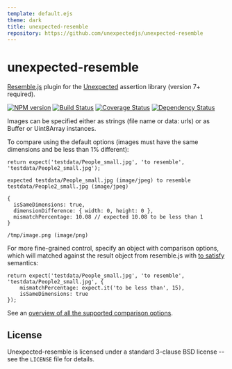 ```yaml
---
template: default.ejs
theme: dark
title: unexpected-resemble
repository: https://github.com/unexpectedjs/unexpected-resemble
---
```


unexpected-resemble
===================

[Resemble.js](http://huddle.github.io/Resemble.js/) plugin for the [Unexpected](https://unexpectedjs.github.io/) assertion library (version 7+ required).

[![NPM version](https://badge.fury.io/js/unexpected-resemble.svg)](http://badge.fury.io/js/unexpected-resemble)
[![Build Status](https://travis-ci.org/unexpectedjs/unexpected-resemble.svg?branch=master)](https://travis-ci.org/unexpectedjs/unexpected-resemble)
[![Coverage Status](https://coveralls.io/repos/unexpectedjs/unexpected-resemble/badge.svg)](https://coveralls.io/r/unexpectedjs/unexpected-resemble)
[![Dependency Status](https://david-dm.org/unexpectedjs/unexpected-resemble.svg)](https://david-dm.org/unexpectedjs/unexpected-resemble)

Images can be specified either as strings (file name or data: urls) or as Buffer or Uint8Array instances.

To compare using the default options (images must have the same dimensions and be less than 1% different):

```javascript#async:true
return expect('testdata/People_small.jpg', 'to resemble', 'testdata/People2_small.jpg');
```

```output
expected testdata/People_small.jpg (image/jpeg) to resemble testdata/People2_small.jpg (image/jpeg)

{
  isSameDimensions: true,
  dimensionDifference: { width: 0, height: 0 },
  mismatchPercentage: 10.08 // expected 10.08 to be less than 1
}

/tmp/image.png (image/png)
```

For more fine-grained control, specify an object with comparison options,
which will matched against the result object from resemble.js with [to
satisfy](https://unexpectedjs.github.io/assertions/any/to-satisfy/) semantics:


```javascript#async:true
return expect('testdata/People_small.jpg', 'to resemble', 'testdata/People2_small.jpg', {
    mismatchPercentage: expect.it('to be less than', 15),
    isSameDimensions: true
});
```

See an [overview of all the supported comparison options](https://github.com/Huddle/Resemble.js).

License
-------

Unexpected-resemble is licensed under a standard 3-clause BSD license -- see
the `LICENSE` file for details.

